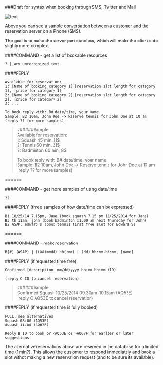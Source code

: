 ###Draft for syntax when booking through SMS, Twitter and Mail

![text](https://f.cloud.github.com/assets/4263707/1930691/22bc6f96-7eb2-11e3-97dd-9a7d10891833.png)

Above you can see a sample conversation between a customer and the reservation server on a iPhone (SMS).

The goal is to make the server part stateless, which will make the client side slighly more complex.

####COMMAND - get a list of bookable resources 
```
? | any unrecognized text
```
####REPLY
```
Available for reservation:
1: [Name of booking category 1] [reservation slot length for category 1], [price for category 1]
2: [Name of booking category 2] [reservation slot length for category 2], [price for category 2]
3: ...

To book reply with: B# date/time, your name
Sample: B2 10am, John Doe -> Reserve tennis for John Doe at 10 am
(reply ?? for more samples)
```

>######Sample  
>Available for reservation:  
>1: Squash 45 min, 11$  
>2: Tennis 60 min, 21$  
>3: Badminton 60 min, 8$  
>  
>To book reply with: B# date/time, your name  
>Sample: B2 10am, John Doe -> Reserve tennis for John Doe at 10 am  
>(reply ?? for more samples)

======

####COMMAND - get more samples of using date/time 
```
??
```
####REPLY (three samples of how date/time can be expressed)
```
B1 10/25/14 7.15pm, Jane (book squash 7.15 pm 10/25/2014 for Jane)
B3 th 11am, john (book badminton 11.00 am next thursday for John)
B2 ASAP, edward s (book tennis first free slot for Edward S)
```

======

####COMMAND - make reservation
```
B[#] (ASAP) | ((åå)mmdd) hh(:mm) | (dd) hh:mm-hh:mm, [name]
```

####REPLY (if requested time free)
```
Confirmed [description] mm/dd/yyyy hh:mm-hh:mm (ID)

(reply C ID to cancel reservation) 
```

>######Sample  
>Confirmed Squash 10/25/2014 09.30am-10.15am (AQ53E)  
>(reply C AQ53E to cancel reservation)  
 
####REPLY (if requested time is fully booked)
```
FULL, see alternatives:
Squash 08:00 (AQ53E)
Squash 11:00 (AQ67F)

Reply B ID to book or <AQ53E or >AQ67F for earlier or later suggestions 
```
The alternative reservations above are reserved in the database for a limited time (1 min?). This allows the customer to respond immediately and book a slot withot making a new reservation request (and to be sure its available). 
